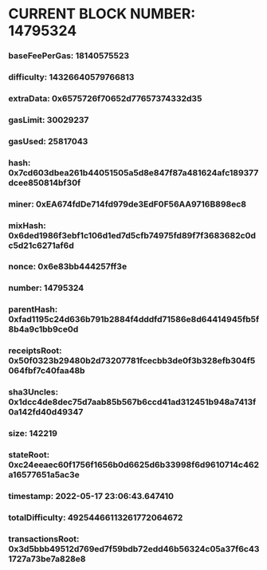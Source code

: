 # CURRENT BLOCK NUMBER: 14795324

### baseFeePerGas: 18140575523
### difficulty: 14326640579766813
### extraData: 0x6575726f70652d77657374332d35
### gasLimit: 30029237
### gasUsed: 25817043
### hash: 0x7cd603dbea261b44051505a5d8e847f87a481624afc189377dcee850814bf30f
### miner: 0xEA674fdDe714fd979de3EdF0F56AA9716B898ec8
### mixHash: 0x6ded1986f3ebf1c106d1ed7d5cfb74975fd89f7f3683682c0dc5d21c6271af6d
### nonce: 0x6e83bb444257ff3e
### number: 14795324
### parentHash: 0xfad1195c24d636b791b2884f4dddfd71586e8d64414945fb5f8b4a9c1bb9ce0d
### receiptsRoot: 0x50f0323b29480b2d73207781fcecbb3de0f3b328efb304f5064fbf7c40faa48b
### sha3Uncles: 0x1dcc4de8dec75d7aab85b567b6ccd41ad312451b948a7413f0a142fd40d49347
### size: 142219
### stateRoot: 0xc24eeaec60f1756f1656b0d6625d6b33998f6d9610714c462a16577651a5ac3e
### timestamp: 2022-05-17 23:06:43.647410
### totalDifficulty: 49254466113261772064672
### transactionsRoot: 0x3d5bbb49512d769ed7f59bdb72edd46b56324c05a37f6c431727a73be7a828e8
